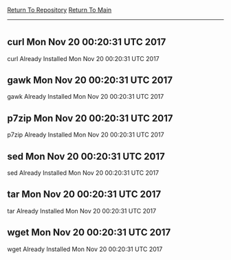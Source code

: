 [Return To Repository](https://github.com/deathbybandaid/piholeparser/)
[Return To Main](https://github.com/deathbybandaid/piholeparser/blob/master/RecentRunLogs/Mainlog.md)
____________________________________
# 
## curl Mon Nov 20 00:20:31 UTC 2017
curl Already Installed Mon Nov 20 00:20:31 UTC 2017
## gawk Mon Nov 20 00:20:31 UTC 2017
gawk Already Installed Mon Nov 20 00:20:31 UTC 2017
## p7zip Mon Nov 20 00:20:31 UTC 2017
p7zip Already Installed Mon Nov 20 00:20:31 UTC 2017
## sed Mon Nov 20 00:20:31 UTC 2017
sed Already Installed Mon Nov 20 00:20:31 UTC 2017
## tar Mon Nov 20 00:20:31 UTC 2017
tar Already Installed Mon Nov 20 00:20:31 UTC 2017
## wget Mon Nov 20 00:20:31 UTC 2017
wget Already Installed Mon Nov 20 00:20:31 UTC 2017
